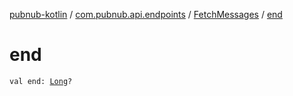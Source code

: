 [pubnub-kotlin](../../index.md) / [com.pubnub.api.endpoints](../index.md) / [FetchMessages](index.md) / [end](./end.md)

# end

`val end: `[`Long`](https://kotlinlang.org/api/latest/jvm/stdlib/kotlin/-long/index.html)`?`